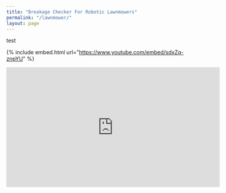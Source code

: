 ```yaml
---
title: "Breakage Checker For Robotic Lawnmowers"
permalink: "/lawnmower/"
layout: page
---
```

test 

{% include embed.html url="https://www.youtube.com/embed/sdxZq-znpYU" %}

 <iframe width="560" height="315"
src="https://www.youtube.com/embed/MUQfKFzIOeU" 
frameborder="0" 
allow="accelerometer; autoplay; encrypted-media; gyroscope; picture-in-picture" 
allowfullscreen></iframe>
